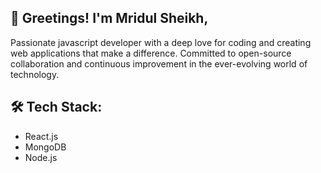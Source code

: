 ## 👋 Greetings! I'm Mridul Sheikh, 

Passionate javascript developer with a deep love for coding and creating web applications that make a difference. Committed to open-source collaboration and continuous improvement in the ever-evolving world of technology.

## 🛠️ Tech Stack:
* React.js 
* MongoDB
* Node.js

